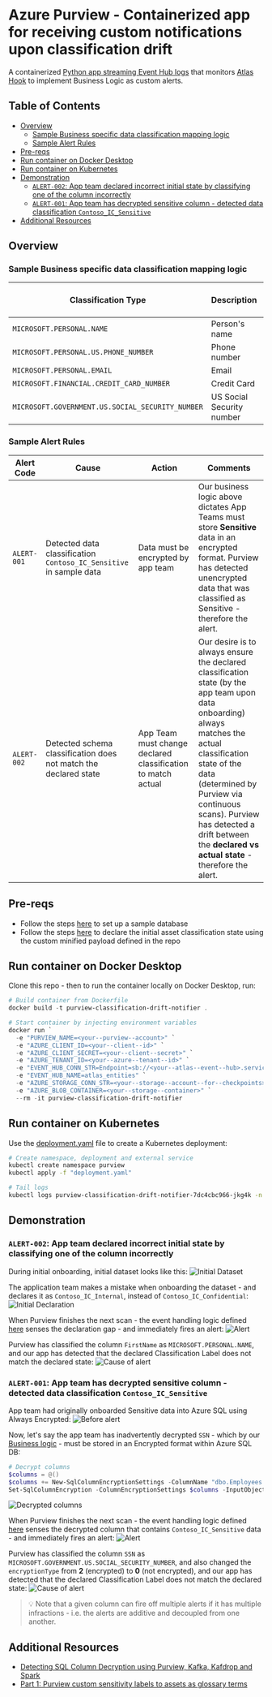 # Azure Purview - Containerized app for receiving custom notifications upon classification drift <!-- omit in toc -->

A containerized [Python app streaming Event Hub logs](https://docs.microsoft.com/en-us/azure/event-hubs/event-hubs-python-get-started-send) that monitors [Atlas Hook](https://atlas.apache.org/2.0.0/Notifications.html) to implement Business Logic as custom alerts.

## Table of Contents <!-- omit in toc -->

- [Overview](#overview)
  - [Sample Business specific data classification mapping logic](#sample-business-specific-data-classification-mapping-logic)
  - [Sample Alert Rules](#sample-alert-rules)
- [Pre-reqs](#pre-reqs)
- [Run container on Docker Desktop](#run-container-on-docker-desktop)
- [Run container on Kubernetes](#run-container-on-kubernetes)
- [Demonstration](#demonstration)
  - [`ALERT-002`: App team declared incorrect initial state by classifying one of the column incorrectly](#alert-002-app-team-declared-incorrect-initial-state-by-classifying-one-of-the-column-incorrectly)
  - [`ALERT-001`: App team has decrypted sensitive column - detected data classification `Contoso_IC_Sensitive`](#alert-001-app-team-has-decrypted-sensitive-column---detected-data-classification-contoso_ic_sensitive)
- [Additional Resources](#additional-resources)

## Overview

### Sample Business specific data classification mapping logic

| Classification Type                              | Description               | Internal Classification Code | Classification | Must store as encrypted? |
| ------------------------------------------------ | ------------------------- | ---------------------------- | -------------- | ------------------------ |
| `MICROSOFT.PERSONAL.NAME`                        | Person's name             | Contoso_IC_Confidential      | Classified     | No                       |
| `MICROSOFT.PERSONAL.US.PHONE_NUMBER`             | Phone number              | Contoso_IC_Confidential      | Classified     | No                       |
| `MICROSOFT.PERSONAL.EMAIL`                       | Email                     | Contoso_IC_Confidential      | Classified     | No                       |
| `MICROSOFT.FINANCIAL.CREDIT_CARD_NUMBER`         | Credit Card               | Contoso_IC_Sensitive         | Sensitive      | **Yes**                  |
| `MICROSOFT.GOVERNMENT.US.SOCIAL_SECURITY_NUMBER` | US Social Security number | Contoso_IC_Sensitive         | Sensitive      | **Yes**                  |

### Sample Alert Rules

| Alert Code  | Cause                                                              | Action                                                       | Comments                                                                                                                                                                                                                                                                                                      |
| ----------- | ------------------------------------------------------------------ | ------------------------------------------------------------ | ------------------------------------------------------------------------------------------------------------------------------------------------------------------------------------------------------------------------------------------------------------------------------------------------------------- |
| `ALERT-001` | Detected data classification `Contoso_IC_Sensitive` in sample data | Data must be encrypted by app team                           | Our business logic above dictates App Teams must store **Sensitive** data in an encrypted format. Purview has detected unencrypted data that was classified as Sensitive - therefore the alert.                                                                                                               |
| `ALERT-002` | Detected schema classification does not match the declared state   | App Team must change declared classification to match actual | Our desire is to always ensure the declared classification state (by the app team upon data onboarding) always matches the actual classification state of the data (determined by Purview via continuous scans). Purview has detected a drift between the **declared vs actual state** - therefore the alert. |

## Pre-reqs

- Follow the steps [here](https://www.rakirahman.me/purview-sql-cle-events-with-kafdrop/) to set up a sample database
- Follow the steps [here](https://github.com/mdrakiburrahman/purview-asset-ingestor) to declare the initial asset classification state using the custom minified payload defined in the repo

## Run container on Docker Desktop

Clone this repo - then to run the container locally on Docker Desktop, run:

```powershell
# Build container from Dockerfile
docker build -t purview-classification-drift-notifier .

# Start container by injecting environment variables
docker run `
  -e "PURVIEW_NAME=<your--purview--account>" `
  -e "AZURE_CLIENT_ID=<your--client--id>" `
  -e "AZURE_CLIENT_SECRET=<your--client--secret>" `
  -e "AZURE_TENANT_ID=<your--azure--tenant--id>" `
  -e "EVENT_HUB_CONN_STR=Endpoint=sb://<your--atlas--event--hub>.servicebus.windows.net/;SharedAccessKeyName=AlternateSharedAccessKey;SharedAccessKey=<your--access--key>" `
  -e "EVENT_HUB_NAME=atlas_entities" `
  -e "AZURE_STORAGE_CONN_STR=<your--storage--account--for--checkpoints>" `
  -e "AZURE_BLOB_CONTAINER=<your--storage--container>" `
  --rm -it purview-classification-drift-notifier

```

## Run container on Kubernetes

Use the [deployment.yaml](deployment.yaml) file to create a Kubernetes deployment:

```bash
# Create namespace, deployment and external service
kubectl create namespace purview
kubectl apply -f "deployment.yaml"

# Tail logs
kubectl logs purview-classification-drift-notifier-7dc4cbc966-jkg4k -n purview --follow
```

## Demonstration

### `ALERT-002`: App team declared incorrect initial state by classifying one of the column incorrectly

During initial onboarding, initial dataset looks like this:
![Initial Dataset](images/1.png)

The application team makes a mistake when onboarding the dataset - and declares it as `Contoso_IC_Internal`, instead of `Contoso_IC_Confidential`:
![Initial Declaration](images/2.png)

When Purview finishes the next scan - the event handling logic defined [here](https://github.com/mdrakiburrahman/purview-classification-drift-notifier/blob/2c9851646f13bba2f5a5c21550253d74f4f84c08/recv_service.py#L67) senses the declaration gap - and immediately fires an alert:
![Alert](images/3.png)

Purview has classified the column `FirstName` as `MICROSOFT.PERSONAL.NAME`, and our app has detected that the declared Classification Label does not match the declared state:
![Cause of alert](images/4.png)

### `ALERT-001`: App team has decrypted sensitive column - detected data classification `Contoso_IC_Sensitive`

App team had originally onboarded Sensitive data into Azure SQL using Always Encrypted:
![Before alert](images/6.png)

Now, let's say the app team has inadvertently decrypted `SSN` - which by our [Business logic](#sample-business-logic-data-classification-mapping-logic) - must be stored in an Encrypted format within Azure SQL DB:

```PowerShell
# Decrypt columns
$columns = @()
$columns += New-SqlColumnEncryptionSettings -ColumnName "dbo.Employees.SSN" -EncryptionType PlainText
Set-SqlColumnEncryption -ColumnEncryptionSettings $columns -InputObject $database -LogFileDirectory .
```

![Decrypted columns](images/5.png)

When Purview finishes the next scan - the event handling logic defined [here](https://github.com/mdrakiburrahman/purview-classification-drift-notifier/blob/2c9851646f13bba2f5a5c21550253d74f4f84c08/recv_service.py#L57) senses the decrypted column that contains `Contoso_IC_Sensitive` data - and immediately fires an alert:
![Alert](images/8.png)

Purview has classified the column `SSN` as `MICROSOFT.GOVERNMENT.US.SOCIAL_SECURITY_NUMBER`, and also changed the `encryptionType` from **2** (encrypted) to **0** (not encrypted), and our app has detected that the declared Classification Label does not match the declared state:
![Cause of alert](images/7.png)

> 💡 Note that a given column can fire off multiple alerts if it has multiple infractions - i.e. the alerts are additive and decoupled from one another.

## Additional Resources

- [Detecting SQL Column Decryption using Purview, Kafka, Kafdrop and Spark](https://www.rakirahman.me/purview-sql-cle-events-with-kafdrop/)
- [Part 1: Purview custom sensitivity labels to assets as glossary terms](https://github.com/mdrakiburrahman/purview-asset-ingestor)

